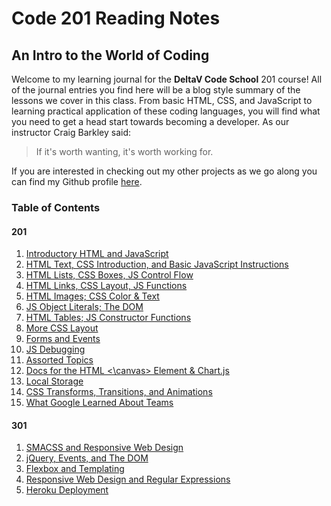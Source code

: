 # Code 201 Reading Notes

## An Intro to the World of Coding

Welcome to my learning journal for the **DeltaV Code School** 201 course!  All of the journal entries you find here will be a blog style summary of the lessons we cover in this class.  From basic HTML, CSS, and JavaScript to learning practical application of these coding languages, you will find what you need to get a head start towards becoming a developer.  As our instructor Craig Barkley said:

 > If it's worth wanting, it's worth working for.

If you are interested in checking out my other projects as we go along you can find my Github profile [here](https://github.com/cnickels21).

### Table of Contents

#### 201

1. [Introductory HTML and JavaScript](class-01.md)
2. [HTML Text, CSS Introduction, and Basic JavaScript Instructions](class-02.md)
3. [HTML Lists, CSS Boxes, JS Control Flow](class-03.md)
4. [HTML Links, CSS Layout, JS Functions](class-04.md)
5. [HTML Images; CSS Color & Text](class-05.md)
6. [JS Object Literals; The DOM](class-06.md)
7. [HTML Tables; JS Constructor Functions](class-07.md)
8. [More CSS Layout](class-08.md)
9. [Forms and Events](class-09.md)
10. [JS Debugging](class-10.md)
11. [Assorted Topics](class-11.md)
12. [Docs for the HTML <\canvas> Element & Chart.js](class-12.md)
13. [Local Storage](class-13.md)
14. [CSS Transforms, Transitions, and Animations](class-14.md)
15. [What Google Learned About Teams](class-15.md)

#### 301

1. [SMACSS and Responsive Web Design](class301-01.md)
2. [jQuery, Events, and The DOM](class301-02.md)
3. [Flexbox and Templating](class301-03.md)
4. [Responsive Web Design and Regular Expressions](class301-04.md)
5. [Heroku Deployment](class301-05.md)
